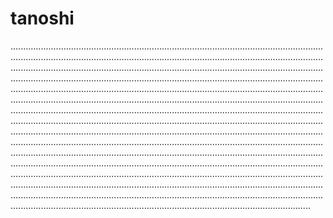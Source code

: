 # tanoshi

...........................................................................................................................................................................................................................................................................................................................................................................................................................................................................................................................................................................................................................................................................................................................................................................................................................................................................................................................................................................................................................................................................................................................................................................................................................................................................................................................................................................................................................................................................................................................................................................................................................................................................................................................................................................................................................................................................................................................................................................................................................................................